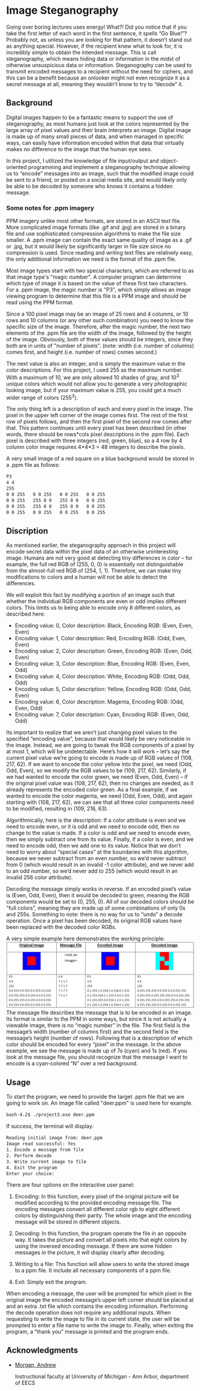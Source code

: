 # Image Steganography

Going over boring lectures uses energy! What?! Did you notice that if you take the first letter of each word in the first sentence, it spells “Go Blue!”? Probably not, as unless you are looking for that pattern, it doesn’t stand out as anything special. However, if the recipient knew what to look for, it is incredibly simple to obtain the intended message. This is call steganography, which means hiding data or information in the midst of otherwise unsuspicious data or information. Steganography can be used to transmit encoded messages to a recipient without the need for ciphers, and this can be a benefit because an onlooker might not even recognize it as a secret message at all, meaning they wouldn’t know to try to “decode” it. 

## Background
Digital images happen to be a fantastic means to support the use of steganography, as most humans just look at the colors represented by the large array of pixel values and their brain interprets an image. Digital image is made up of many small pieces of data, and when managed in specific ways, can easily have information encoded within that data that virtually makes no difference to the image that the human eye sees.

In this project, I utilized the knowledge of file input/output and object-oriented programming and implement a steganography technique allowing us to “encode” messages into an image, such that the modified image could be sent to a friend, or posted on a social media site, and would likely only be able to be decoded by someone who knows it contains a hidden message.

### Some notes for .ppm imagery
PPM imagery unlike most other formats, are stored in an ASCII text file. More complicated image formats (like .gif and .jpg) are stored in a binary file and use sophisticated compression algorithms to make the file size smaller. A .ppm image can contain the exact same quality of image as a .gif or .jpg, but it would likely be significantly larger in file size since no compression is used. Since reading and writing text files are relatively easy, the only additional information we need is the format of the .ppm file.

Most image types start with two special characters, which are referred to as that image type's "magic number". A computer program can determine which type of image it is based on the value of these first two characters. For a .ppm image, the magic number is "P3", which simply allows an image viewing program to determine that this file is a PPM image and should be read using the PPM format.

Since a 100 pixel image may be an image of 25 rows and 4 columns, or 10 rows and 10 columns (or any other such combination) you need to know the specific size of the image. Therefore, after the magic number, the next two elements of the .ppm file are the width of the image, followed by the height of the image. Obviously, both of these values should be integers, since they both are in units of "number of pixels". (note: width (i.e. number of columns) comes first, and height (i.e. number of rows) comes second.)

The next value is also an integer, and is simply the maximum value in the color descriptions. For this project, I used 255 as the maximum number. With a maximum of 10, we are only allowed 10 shades of gray, and 10<sup>3</sup> unique colors which would not allow you to generate a very photographic looking image, but if your maximum value is 255, you could get a much wider range of colors (255<sup>3</sup>).

The only thing left is a description of each and every pixel in the image. The pixel in the upper left corner of the image comes first. The rest of the first row of pixels follows, and then the first pixel of the second row comes after that. This pattern continues until every pixel has been described (in other words, there should be rows\*cols pixel descriptions in the .ppm file). Each pixel is described with three integers (red, green, blue), so a 4 row by 4 column color image requires 4\*4\*3 = 48 integers to describe the pixels.

A very small image of a red square on a blue background would be stored in a .ppm file as follows:
```
P3
4 4
255
0 0 255   0 0 255   0 0 255   0 0 255
0 0 255   255 0 0   255 0 0   0 0 255
0 0 255   255 0 0   255 0 0   0 0 255
0 0 255   0 0 255   0 0 255   0 0 255
```

## Discription
As mentioned earlier, the steganography approach in this project will encode secret data within the pixel data of an otherwise uninteresting image. Humans are not very good at detecting tiny differences in color – for example, the full red RGB of (255, 0, 0) is essentially not distinguishable from the almost-full red RGB of (254, 1, 1). Therefore, we can make tiny modifications to colors and a human will not be able to detect the differences.

We will exploit this fact by modifying a portion of an image such that whether the individual RGB components are even or odd implies different colors. This limits us to being able to encode only 8 different colors, as described here:

* Encoding value: 0, Color description: Black, Encoding RGB: (Even, Even, Even)
* Encoding value: 1, Color description: Red, Encoding RGB: (Odd, Even, Even)
* Encoding value: 2, Color description: Green, Encoding RGB: (Even, Odd, Even)
* Encoding value: 3, Color description: Blue, Encoding RGB: (Even, Even, Odd)
* Encoding value: 4, Color description: White, Encoding RGB: (Odd, Odd, Odd)
* Encoding value: 5, Color description: Yellow, Encoding RGB: (Odd, Odd, Even)
* Encoding value: 6, Color description: Magenta, Encoding RGB: (Odd, Even, Odd)
* Encoding value: 7, Color description: Cyan, Encoding RGB: (Even, Odd, Odd)

Its important to realize that we aren’t just changing pixel values to the specified “encoding value”, because that would likely be very noticeable in the image. Instead, we are going to tweak the RGB components of a pixel by at most 1, which will be undetectable. Here’s how it will work – let’s say the current pixel value we’re going to encode is made up of RGB values of (108, 217, 62). If we want to encode the color yellow into the pixel, we need (Odd, Odd, Even), so we modify the RGB values to be (109, 217, 62). Similarly, if we had wanted to encode the color green, we need (Even, Odd, Even) – if the original pixel value was (108, 217, 62), then no changes are needed, as it already represents the encoded color green. As a final example, if we wanted to encode the color magenta, we need (Odd, Even, Odd), and again starting with (108, 217, 62), we can see that all three color components need to be modified, resulting in (109, 216, 63).

Algorithmically, here is the description: If a color attribute is even and we need to encode even, or it is odd and we need to encode odd, then no change to the value is made. If a color is odd and we need to encode even, then we simply subtract one from its value. Finally, if a color is even, and we need to encode odd, then we add one to its value. Notice that we don’t need to worry about “special cases” at the boundaries with this algorithm, because we never subtract from an even number, so we’d never subtract from 0 (which would result in an invalid -1 color attribute), and we never add to an odd number, so we’d never add to 255 (which would result in an invalid 256 color attribute).

Decoding the message simply works in reverse. If an encoded pixel’s value is (Even, Odd, Even), then it would be decoded to green, meaning the RGB components would be set to (0, 255, 0). All of our decoded colors should be “full colors”, meaning they are made up of some combinations of only 0s and 255s. Something to note: there is no way for us to “undo” a decode operation. Once a pixel has been decoded, its original RGB values have been replaced with the decoded color RGBs.

A very simple example here demonstrates the working principle:
![description](https://github.com/EricLiuuu/Image-Steganography/blob/main/Docs/description.PNG)
The message file describes the message that is to be encoded in an image. Its format is similar to the PPM in some ways, but since it is not actually a viewable image, there is no “magic number” in the file. The first field is the message’s width (number of columns first) and the second field is the message’s height (number of rows). Following that is a description of which color should be encoded for every “pixel” in the message. In the above example, we see the message is made up of 7s (cyan) and 1s (red). If you look at the message file, you should recognize that the message I want to encode is a cyan-colored “N” over a red background.

## Usage

To start the program, we need to provide the target .ppm file that we are going to work on. An image file called "deer.ppm" is used here for example.
```bash
bash-4.2$ ./project3.exe deer.ppm
```
If success, the terminal will display:
```
Reading initial image from: deer.ppm
Image read successful: Yes
1. Encode a message from file
2. Perform decode
3. Write current image to file
4. Exit the program
Enter your choice: 
```
There are four options on the interactive user panel:
1. Encoding: In this function, every pixel of the original picture will be modified according to the provided encoding message file. The encoding messages convert all different color rgb to eight different colors by distinguishing their parity. The whole image and the encoding message will be stored in different objects.

2. Decoding: In this function, the program operate the file in an opposite way. It takes the picture and convert all pixels into that eight colors by using the inversed encoding message. If there are some hidden messages in the picture, it will display clearly after decoding.

3. Writing to a file: This function will allow users to write the stored image to a ppm file. It include all necessary components of a ppm file.

4. Exit: Simply exit the program.

When encoding a message, the user will be prompted for which pixel in the original image the encoded message’s upper left corner should be placed at and an extra .txt file which contains the encoding information. Performing the decode operation does not require any additional inputs. When requesting to write the image to file in its current state, the user will be prompted to enter a file name to write the image to. Finally, when exiting the program, a “thank you” message is printed and the program ends.



## Acknowledgments

* [Morgan, Andrew](https://cse.engin.umich.edu/people/faculty/instructional-faculty/)

  Instructional faculty at University of Michigan - Ann Arbor, department of EECS
